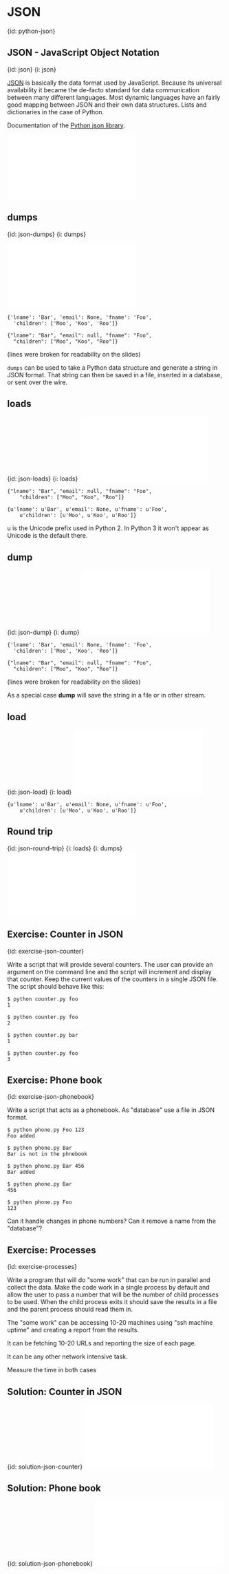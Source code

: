 # JSON
{id: python-json}

## JSON - JavaScript Object Notation
{id: json}
{i: json}

[JSON](http://www.json.org/) is basically the data format used by JavaScript. Because its universal availability it became the de-facto standard for data
communication between many different languages. Most dynamic languages have an fairly good mapping between JSON and their own data structures.
Lists and dictionaries in the case of Python.

Documentation of the
[Python json library](http://docs.python.org/library/json.html).

![](examples/json/data.json)


## dumps
{id: json-dumps}
{i: dumps}

![](examples/json/dumps.py)

```
{'lname': 'Bar', 'email': None, 'fname': 'Foo',
  'children': ['Moo', 'Koo', 'Roo']}

{"lname": "Bar", "email": null, "fname": "Foo",
  "children": ["Moo", "Koo", "Roo"]}
```

(lines were broken for readability on the slides)


`dumps` can be used to take a Python data structure and generate a string in JSON format. That string can then be saved in a file,
inserted in a database, or sent over the wire.



## loads
{id: json-loads}
{i: loads}
![](examples/json/loads.py)

```
{"lname": "Bar", "email": null, "fname": "Foo",
    "children": ["Moo", "Koo", "Roo"]}

{u'lname': u'Bar', u'email': None, u'fname': u'Foo',
    u'children': [u'Moo', u'Koo', u'Roo']}
```

u is the Unicode prefix used in Python 2. In Python 3 it won't appear as Unicode is the default there.




## dump
{id: json-dump}
{i: dump}
![](examples/json/dump.py)

```
{'lname': 'Bar', 'email': None, 'fname': 'Foo',
  'children': ['Moo', 'Koo', 'Roo']}

{"lname": "Bar", "email": null, "fname": "Foo",
  "children": ["Moo", "Koo", "Roo"]}
```

(lines were broken for readability on the slides)


As a special case **dump** will save the string in a file or in other stream.



## load
{id: json-load}
{i: load}
![](examples/json/load.py)

```
{u'lname': u'Bar', u'email': None, u'fname': u'Foo',
    u'children': [u'Moo', u'Koo', u'Roo']}
```


## Round trip
{id: json-round-trip}
{i: loads}
{i: dumps}
![](examples/json/round_trip.py)


## Exercise: Counter in JSON
{id: exercise-json-counter}

Write a script that will provide several counters. The user can provide an argument on the command
line and the script will increment and display that counter.
Keep the current values of the counters in a single JSON file.
The script should behave like this:



```
$ python counter.py foo
1

$ python counter.py foo
2

$ python counter.py bar
1

$ python counter.py foo
3
```


## Exercise: Phone book
{id: exercise-json-phonebook}

Write a script that acts as a phonebook. As "database" use a file in JSON format.


```
$ python phone.py Foo 123
Foo added

$ python phone.py Bar
Bar is not in the phnebook

$ python phone.py Bar 456
Bar added

$ python phone.py Bar
456

$ python phone.py Foo
123
```


Can it handle changes in phone numbers?
Can it remove a name from the "database"?




## Exercise: Processes
{id: exercise-processes}

Write a program that will do "some work" that can be run in parallel
and collect the data. Make the code work in a single process by default
and allow the user to pass a number that will be the number of child processes
to be used. When the child process exits it should save the results in
a file and the parent process should read them in.




The "some work" can be accessing 10-20 machines using "ssh machine uptime"
and creating a report from the results.



It can be fetching 10-20 URLs and reporting the size of each page.


It can be any other network intensive task.


Measure the time in both cases




## Solution: Counter in JSON
{id: solution-json-counter}
![](examples/json/counter.py)


## Solution: Phone book
{id: solution-json-phonebook}
![](examples/json/phonebook.py)




